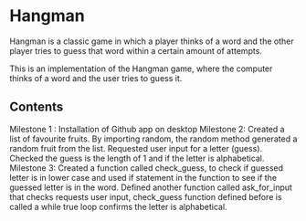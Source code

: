 # Hangman
Hangman is a classic game in which a player thinks of a word and the other player tries to guess that word within a certain amount of attempts.

This is an implementation of the Hangman game, where the computer thinks of a word and the user tries to guess it.

## Contents
Milestone 1 : Installation of Github app on desktop
Milestone 2: Created a list of favourite fruits. By importing random,  the random method generated a random fruit from the list. Requested user input for a letter (guess). Checked the guess is the length of 1 and if the letter is alphabetical.
Milestone 3: Created a function called check_guess, to check if guessed letter is in lower case and used if statement in the function to see if the guessed letter is in the word. Defined another function called ask_for_input that checks requests user input, check_guess function defined before is called a while true loop confirms the letter is alphabetical.